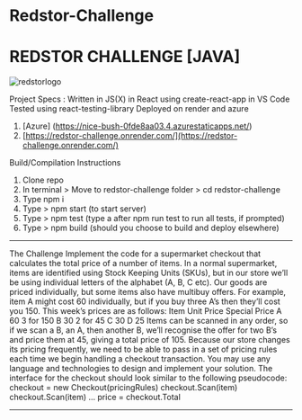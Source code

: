 # Redstor-Challenge
# REDSTOR CHALLENGE [JAVA]
![redstorlogo](https://github.com/AnoshMalik/Redstor-Challenge-Java/assets/3519251/1c6c37b5-e6c5-43f2-9ec6-05cff1218577)

Project Specs :
Written in JS(X) in React using create-react-app in VS Code
Tested using react-testing-library
Deployed on render and azure
1. [Azure] (https://nice-bush-0fde8aa03.4.azurestaticapps.net/)
2. [https://redstor-challenge.onrender.com/](https://redstor-challenge.onrender.com/)

Build/Compilation Instructions
1. Clone repo
2. In terminal > Move to redstor-challenge folder > cd redstor-challenge
3. Type npm i
4. Type > npm start (to start server)
5. Type > npm test (type a after npm run test to run all tests, if prompted)
6. Type > npm build (should you choose to build and deploy elsewhere)


------------------------------------------------------------------------------------------
The Challenge
Implement the code for a supermarket checkout that calculates the total price of a number of
items. In a normal supermarket, items are identified using Stock Keeping Units (SKUs), but
in our store we’ll be using individual letters of the alphabet (A, B, C etc). Our goods are
priced individually, but some items also have multibuy offers. For example, item A might cost
60 individually, but if you buy three A’s then they’ll cost you 150. This week’s prices are as
follows:
Item Unit Price Special Price
A 60 3 for 150
B 30 2 for 45
C 30
D 25
Items can be scanned in any order, so if we scan a B, an A, then another B, we’ll recognise
the offer for two B’s and price them at 45, giving a total price of 105. Because our store
changes its pricing frequently, we need to be able to pass in a set of pricing rules each time
we begin handling a checkout transaction.
You may use any language and technologies to design and implement your solution. The
interface for the checkout should look similar to the following pseudocode:
checkout = new Checkout(pricingRules)
checkout.Scan(item)
checkout.Scan(item)
…
price = checkout.Total


------------------------------------------------------------------------------------------
